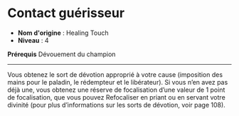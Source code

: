 # Contact guérisseur

 * **Nom d'origine** : Healing Touch
 * **Niveau** : 4


<p><strong>Prérequis</strong> Dévouement du champion</p>
<hr>
<p>Vous obtenez le sort de dévotion approprié à votre cause (imposition des mains pour le paladin, le rédempteur et le libérateur). Si vous n’en avez pas déjà une, vous obtenez une réserve de focalisation d’une valeur de 1 point de focalisation, que vous pouvez Refocaliser en priant ou en servant votre divinité (pour plus d’informations sur les sorts de dévotion, voir page 108).</p>
